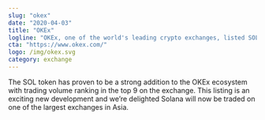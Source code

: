 ```yaml
---
slug: "okex"
date: "2020-04-03"
title: "OKEx"
logline: "OKEx, one of the world's leading crypto exchanges, listed SOL on September 30th, 2020."
cta: "https://www.okex.com/"
logo: /img/okex.svg
category: exchange
---
```


The SOL token has proven to be a strong addition to the OKEx ecosystem with trading volume ranking in the top 9 on the exchange. This listing is an exciting new development and we’re delighted Solana will now be traded on one of the largest exchanges in Asia.
